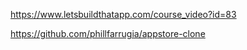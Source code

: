 https://www.letsbuildthatapp.com/course_video?id=83

https://github.com/phillfarrugia/appstore-clone
